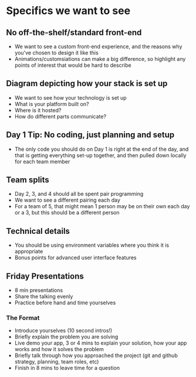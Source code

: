# Specifics we want to see

## No off-the-shelf/standard front-end

- We want to see a custom front-end experience, and the reasons why you've chosen to design it like this
- Animations/customsiations can make a big difference, so highlight any points of interest that would be hard to describe

## Diagram depicting how your stack is set up

- We want to see how your technology is set up
- What is your platform built on?
- Where is it hosted?
- How do different parts communicate?

## Day 1 Tip: No coding, just planning and setup

- The only code you should do on Day 1 is right at the end of the day, and that is getting everything set-up together, and then pulled down locally for each team member

## Team splits

- Day 2, 3, and 4 should all be spent pair programming
- We want to see a different pairing each day
- For a team of 5, that might mean 1 person may be on their own each day or a 3, but this should be a different person

## Technical details

- You should be using environment variables where you think it is appropriate
- Bonus points for advanced user interface features

## Friday Presentations

- 8 min presentations
- Share the talking evenly
- Practice before hand and time yourselves

### The Format

- Introduce yourselves (10 second intros!)
- Briefly explain the problem you are solving
- Live demo your app, 3 or 4 mins to explain your solution, how your app works and how it solves the problem
- Briefly talk through how you approached the project (git and github strategy, planning, team roles, etc)
- Finish in 8 mins to leave time for a question
